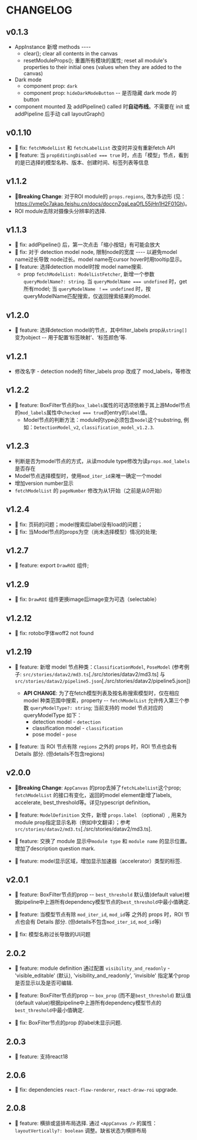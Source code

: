 
# CHANGELOG

## v0.1.3

- AppInstance 新增 methods ----
  - clear(); clear all contents in the canvas
  - resetModuleProps(); 重置所有模块的属性; reset all module's properties to their initial ones (values when they are added to the canvas)
- Dark mode
  - component prop: `dark`
  - component prop: `hideDarkModeButton` -- 是否隐藏 dark mode 的 button
- component mounted 及 addPipeline() called 时**自动布线**。不需要在 init 或 addPipeline 后手动 call layoutGraph()

## v0.1.10

- 🐛 fix: `fetchModelList` 和 `fetchLabelList` 改变时并没有重新fetch API
- 🍗 feature: 当 `propEditingDisabled === true` 时，点击「模型」节点，看到的是已选择的模型名称、版本、创建时间、标签列表等信息

## v1.1.2

- **🚨Breaking Change**: 对于ROI module的 `props.regions`, 改为多边形 (见：https://vme0c7akap.feishu.cn/docs/doccnZgaLeaOfL55jHn1H2F01Gh)。
- ROI module去除对摄像头分辨率的选择.

## v1.1.3

- 🐛 fix: addPipeline() 后，第一次点击「缩小按钮」有可能会放大
- 🐛 fix: 对于 detection model node, 限制node的宽度 ---- 以避免model name过长导致
node过长。model name在cursor hover时用tooltip显示。
- 🍗 feature: 选择detection model时按 model name搜索.
  - prop `fetchModelList: ModelListFetcher`, 新增一个参数`queryModelName?: string`. 当 `queryModelName === undefined` 时，get所有model; 当 `queryModelName ！== undefined` 时，按queryModelName匹配搜索，仅返回搜索结果的model.

## v1.2.0

- 🍗 feature: 选择detection model的节点，其中filter_labels prop从`string[]`变为object -- 用于配置‘标签映射’、‘标签颜色’等.

## v1.2.1

- 修改名字 - detection node的 filter_labels prop 改成了 mod_labels，等修改

## v1.2.2

- 🍗 feature: BoxFilter节点的`box_labels`属性的可选项依赖于其上游Model节点的`mod_labels`属性中`checked === true`的entry的`label`值。
  - Model节点的判断方法：module的type必须包含`model`这个substring, 例如：`DetectionModel_v2`, `classification_model_v1.2.3`.

## v1.2.3

- 判断是否为model节点的方式，从读module type修改为读`props.mod_labels`是否存在
- Model节点选择模型时，使用`mod_iter_id`来唯一确定一个model
- 增加version number显示
- `fetchModelList` 的 `pageNumber` 修改为从1开始（之前是从0开始）

## v1.2.4

- 🐛 fix: 页码的问题；model搜索后label没有load的问题；
- 🐛 fix: 当Model节点的props为空（尚未选择模型）情况的处理;

## v1.2.7

- 🍗 feature: export `DrawROI` 组件;

## v1.2.9

- 🐛 fix: `DrawROI` 组件更换image后image变为可选（selectable）

## v1.2.12

- 🐛 fix: rotobo字体woff2 not found

## v1.2.19

- 🍗 feature: 新增 model 节点种类：`ClassificationModel`, `PoseModel` (参考例子: `src/stories/datav2/md3.ts`[./src/stories/datav2/md3.ts] 与 `src/stories/datav2/pipeline5.json`[./src/stories/datav2/pipeline5.json])

  - **API CHANGE**: 为了在fetch模型列表及按名称搜索模型时，仅在相应 model 种类范围中搜索，property -- `fetchModelList` 允许传入第三个参数 `queryModelType?: string`; 当前支持的 model 节点对应的 queryModelType 如下：
    - detection model - `detection`
    - classification model - `classification`
    - pose model - `pose`

- 🍗 feature: 当 ROI 节点有除 `regions` 之外的 props 时，ROI 节点也会有 Details 部分. (但details不包含regions)

## v2.0.0

- **🚨Breaking Change**: `AppCanvas` 的prop去掉了`fetchLabelList`这个prop; `fetchModelList` 的接口有变化，返回的model element新增了labels, accelerate, best_threshold等。详见typescript definition。

- 🍗 feature: `ModelDefinition` 文件，新增 `props.label` （optional）, 用来为module prop指定显示名称（例如中文翻译）；参考 `src/stories/datav2/md3.ts`[./src/stories/datav2/md3.ts].

- 🍗 feature: 交换了 module 显示中`module type` 和 `module name` 的显示位置。增加了description question mark.

- 🍗 feature: model显示区域，增加显示加速器（accelerator）类型的标签.

## v2.0.1

- 🍗 feature: BoxFilter节点的prop -- `best_threshold` 默认值(default value)根据pipeline中上游所有dependency模型节点的`best_threshold`中最小值确定.

- 🍗 feature: 当模型节点有除 `mod_iter_id`, `mod_id`等 之外的 props 时，ROI 节点也会有 Details 部分. (但details不包含`mod_iter_id`, `mod_id`等)

- 🐛 fix: 模型名称过长导致的UI问题

## 2.0.2

- 🍗 feature: module definition 通过配置 `visibility_and_readonly` - 'visible_editable' (默认), 'visibility_and_readonly', 'invisible' 指定某个prop是否显示以及是否可编辑.

- 🍗 feature: BoxFilter节点的prop -- `box_prop` (而不是`best_threshold`) 默认值(default value)根据pipeline中上游所有dependency模型节点的`best_threshold`中最小值确定.

- 🐛 fix: BoxFilter节点的prop 的label未显示问题.

## 2.0.3

- 🍗 feature: 支持react18

## 2.0.6

- 🐛 fix: dependencies `react-flow-renderer`, `react-draw-roi` upgrade.

## 2.0.8

- 🍗 feature: 横排或竖排布局选择. 通过 `<AppCanvas />` 的属性： `layoutVertically?: boolean` 调整。缺省状态为横排布局
